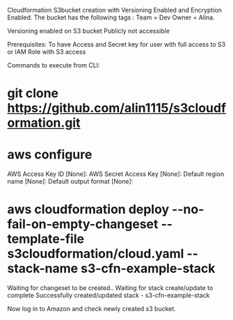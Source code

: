 Cloudformation S3bucket creation with Versioning Enabled and Encryption Enabled. 
The bucket has the following tags : 
        Team = Dev
        Owner = Alina.
        
        
Versioning enabled on S3 bucket
Publicly not accessible

Prerequisites:
To have Access and Secret key for user with full access to S3 or IAM Role with S3 access

Commands to execute from CLI:

# git clone https://github.com/alin1115/s3cloudformation.git
# aws configure

AWS Access Key ID [None]:
AWS Secret Access Key [None]: 
Default region name [None]:
Default output format [None]:

#  aws cloudformation deploy --no-fail-on-empty-changeset     --template-file s3cloudformation/cloud.yaml     --stack-name s3-cfn-example-stack

Waiting for changeset to be created..
Waiting for stack create/update to complete
Successfully created/updated stack - s3-cfn-example-stack

Now log in to Amazon and check newly created s3 bucket. 
